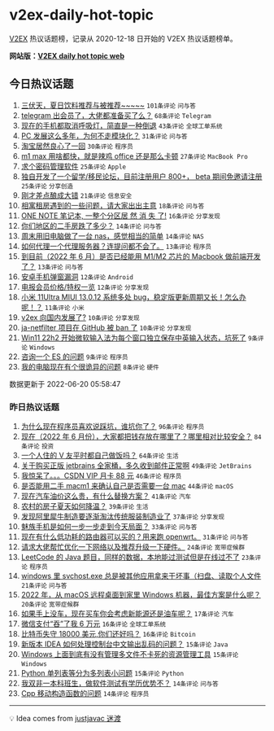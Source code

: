 # v2ex-daily-hot-topic

[V2EX](https://www.v2ex.com/) 热议话题榜，记录从 2020-12-18 日开始的 V2EX 热议话题榜单。

**网站版：[V2EX daily hot topic web](https://boojack.github.io/v2ex-daily-hot-topic-web/)**

## 今日热议话题

<!-- TODAY BEGIN -->

1. [三伏天，夏日饮料推荐与被推荐~~~~~](https://www.v2ex.com/t/860766) `101条评论` `问与答`
1. [telegram 出会员了，大佬都准备买了么？](https://www.v2ex.com/t/860760) `68条评论` `Telegram`
1. [现在的手机都取消呼吸灯，简直是一种倒退](https://www.v2ex.com/t/860816) `43条评论` `全球工单系统`
1. [PC 发展这么多年，为何不走模块化？](https://www.v2ex.com/t/860839) `31条评论` `问与答`
1. [淘宝居然良心了一回](https://www.v2ex.com/t/860827) `30条评论` `程序员`
1. [m1 max 用啥都快，就是辣鸡 office 还是那么卡顿](https://www.v2ex.com/t/860795) `27条评论` `MacBook Pro`
1. [求个密码管理软件](https://www.v2ex.com/t/860837) `25条评论` `Apple`
1. [独自开发了一个留学/移民论坛，目前注册用户 800+， beta 期间免邀请注册](https://www.v2ex.com/t/860771) `25条评论` `分享创造`
1. [刚才差点酿成大错](https://www.v2ex.com/t/860777) `21条评论` `信息安全`
1. [相寓租房遇到的一些问题，请大家出出主意](https://www.v2ex.com/t/860824) `18条评论` `问与答`
1. [ONE NOTE 笔记本, 一整个分区居 然 消 失 了!](https://www.v2ex.com/t/860787) `16条评论` `分享发现`
1. [你们地区的二手房跌了多少？](https://www.v2ex.com/t/860838) `14条评论` `问与答`
1. [周末用旧电脑做了一台 nas，感觉相当的简单](https://www.v2ex.com/t/860801) `14条评论` `NAS`
1. [如何代理一个代理服务器？连提问都不会了。](https://www.v2ex.com/t/860785) `13条评论` `程序员`
1. [到目前（2022 年 6 月）是否已经能用 M1/M2 芯片的 Macbook 做前端开发了？](https://www.v2ex.com/t/860763) `13条评论` `问与答`
1. [安卓手机弹窗漏洞](https://www.v2ex.com/t/860826) `12条评论` `Android`
1. [电报会员价格/特权一览](https://www.v2ex.com/t/860773) `12条评论` `分享发现`
1. [小米 11Ultra MIUI 13.0.12 系统多处 bug，稳定版更新周期又长！怎么办呢！？](https://www.v2ex.com/t/860783) `11条评论` `小米`
1. [v2ex 向国内发展了?](https://www.v2ex.com/t/860802) `10条评论` `分享发现`
1. [ja-netfilter 项目在 GitHub 被 ban 了](https://www.v2ex.com/t/860781) `10条评论` `分享发现`
1. [Win11 22h2 开始微软输入法为每个窗口独立保存中英输入状态，坑死了](https://www.v2ex.com/t/860825) `9条评论` `Windows`
1. [咨询一个 ES 的问题](https://www.v2ex.com/t/860782) `9条评论` `程序员`
1. [我的电脑现在有个很诡异的问题](https://www.v2ex.com/t/860853) `8条评论` `硬件`

数据更新于 2022-06-20 05:58:47

<!-- TODAY END -->

### 昨日热议话题

<!-- YESTERDAY BEGIN -->

1. [为什么现在程序员喜欢说踩坑，谁坑你了？](https://www.v2ex.com/t/860614) `96条评论` `程序员`
1. [现在（2022 年 6 月份），大家都把钱存放在哪里了？哪里相对比较安全？](https://www.v2ex.com/t/860611) `84条评论` `投资`
1. [一个人住的 V 友平时都自己做饭吗？](https://www.v2ex.com/t/860649) `64条评论` `生活`
1. [关于购买正版 jetbrains 全家桶，多久收到邮件正常啊](https://www.v2ex.com/t/860643) `49条评论` `JetBrains`
1. [我惊呆了。。。CSDN VIP 月卡 88 元](https://www.v2ex.com/t/860634) `46条评论` `程序员`
1. [是否能用二手 macm1 来确认自己是否需要一台 mac](https://www.v2ex.com/t/860629) `44条评论` `macOS`
1. [现在汽车油价这么贵，有什么替换方案？](https://www.v2ex.com/t/860677) `41条评论` `汽车`
1. [农村的房子夏天如何降温？](https://www.v2ex.com/t/860657) `39条评论` `生活`
1. [发现阿里犀牛制造要逐渐淘汰传统服装制造业了](https://www.v2ex.com/t/860659) `37条评论` `分享发现`
1. [魅族手机是如何一步一步走到今天局面？](https://www.v2ex.com/t/860648) `33条评论` `问与答`
1. [现在有什么低功耗的路由器可以买的？用来跑 openwrt。](https://www.v2ex.com/t/860680) `31条评论` `问与答`
1. [请求大佬帮忙优化一下网络以及推荐升级一下硬件。](https://www.v2ex.com/t/860692) `24条评论` `宽带症候群`
1. [LeetCode 的 Java 题目，同样的数据，本地能过测试但是在线过不了](https://www.v2ex.com/t/860705) `23条评论` `程序员`
1. [windows 里 svchost.exe 总是被其他应用拿来干坏事（扫盘、读取个人文件](https://www.v2ex.com/t/860612) `21条评论` `问与答`
1. [2022 年，从 macOS 远程桌面到家里 Windows 机器，最佳方案是什么呢？](https://www.v2ex.com/t/860633) `20条评论` `宽带症候群`
1. [如果手上没车，现在买车你会考虑新能源还是油车呢？](https://www.v2ex.com/t/860735) `17条评论` `汽车`
1. [微信支付“吞”了我 6 万元](https://www.v2ex.com/t/860754) `16条评论` `全球工单系统`
1. [比特币失守 18000 美元,你们还好吗？](https://www.v2ex.com/t/860679) `16条评论` `Bitcoin`
1. [新版本 IDEA 如何处理控制台中文输出乱码的问题？](https://www.v2ex.com/t/860741) `15条评论` `Java`
1. [Windows 上面到底有没有管理多文件不卡死的资源管理工具](https://www.v2ex.com/t/860695) `15条评论` `Windows`
1. [Python 单列表等分为多列表小问题](https://www.v2ex.com/t/860658) `15条评论` `Python`
1. [我双非一本科班生，做软件测试有学历优势不？](https://www.v2ex.com/t/860734) `14条评论` `问与答`
1. [Cpp 移动构造函数的问题](https://www.v2ex.com/t/860731) `14条评论` `程序员`

<!-- YESTERDAY END -->

---

💡 Idea comes from [justjavac 迷渡](https://github.com/justjavac/)
